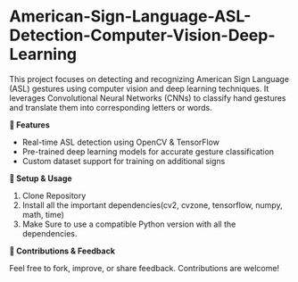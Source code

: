 # American-Sign-Language-ASL-Detection-Computer-Vision-Deep-Learning

This project focuses on detecting and recognizing American Sign Language (ASL) gestures using computer vision and deep learning techniques. It leverages Convolutional Neural Networks (CNNs) to classify hand gestures and translate them into corresponding letters or words.

**🚀 Features**

- Real-time ASL detection using OpenCV & TensorFlow
- Pre-trained deep learning models for accurate gesture classification
- Custom dataset support for training on additional signs

**🔧 Setup & Usage**
 1. Clone Repository
 2. Install all the important dependencies(cv2, cvzone, tensorflow, numpy, math, time)
 3. Make Sure to use a compatible Python version with all the dependencies.
 
**🌟 Contributions & Feedback**

Feel free to fork, improve, or share feedback. Contributions are welcome!
